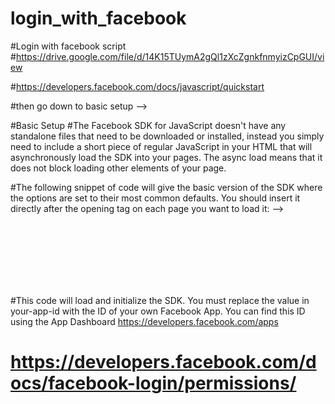 # login_with_facebook


#Login with facebook script
#https://drive.google.com/file/d/14K15TUymA2gQl1zXcZgnkfnmyizCpGUI/view

#https://developers.facebook.com/docs/javascript/quickstart




#then go down to basic setup -->

#Basic Setup
#The Facebook SDK for JavaScript doesn't have any standalone files that need to be downloaded or installed, instead you simply need to include a short piece of regular JavaScript in your HTML that will asynchronously load the SDK into your pages. The async load means that it does not block loading other elements of your page.

#The following snippet of code will give the basic version of the SDK where the options are set to their most common defaults. You should insert it directly after the opening <body> tag on each page you want to load it: -->

<br/><br/>
<script>
  window.fbAsyncInit = function() {
    FB.init({
      appId            : 'your-app-id',
      autoLogAppEvents : true,
      xfbml            : true,
      version          : 'v3.2'
    });
  };

  (function(d, s, id){
     var js, fjs = d.getElementsByTagName(s)[0];
     if (d.getElementById(id)) {return;}
     js = d.createElement(s); js.id = id;
     js.src = "https://connect.facebook.net/en_US/sdk.js";
     fjs.parentNode.insertBefore(js, fjs);
   }(document, 'script', 'facebook-jssdk'));
</script>
<br/><br/><br/><br/>
#This code will load and initialize the SDK. You must replace the value in your-app-id with the ID of your own Facebook App. You can find this ID using the App Dashboard https://developers.facebook.com/apps  


# https://developers.facebook.com/docs/facebook-login/permissions/

<!-- Now goto setting, and add domain -->


<!-- then add platform, as website -->

<!-- then, copy the APP ID, and paste it in the basic code -->



